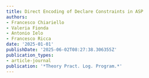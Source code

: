 ```yaml
---
title: Direct Encoding of Declare Constraints in ASP
authors:
- Francesco Chiariello
- Valeria Fionda
- Antonio Ielo
- Francesco Ricca
date: '2025-01-01'
publishDate: '2025-06-02T08:27:38.306355Z'
publication_types:
- article-journal
publication: '*Theory Pract. Log. Program.*'
---
```

